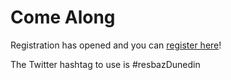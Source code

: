# Come Along
<p>Registration has opened and you can <a href='https://docs.google.com/forms/d/e/1FAIpQLSc5IVxacgAeJsJFSGYQIvVIyWIjrzzp5sDCAyWtaaQNWTLYMQ/viewform'>register here</a>!</p>

<p>The Twitter hashtag to use is #resbazDunedin</p>
